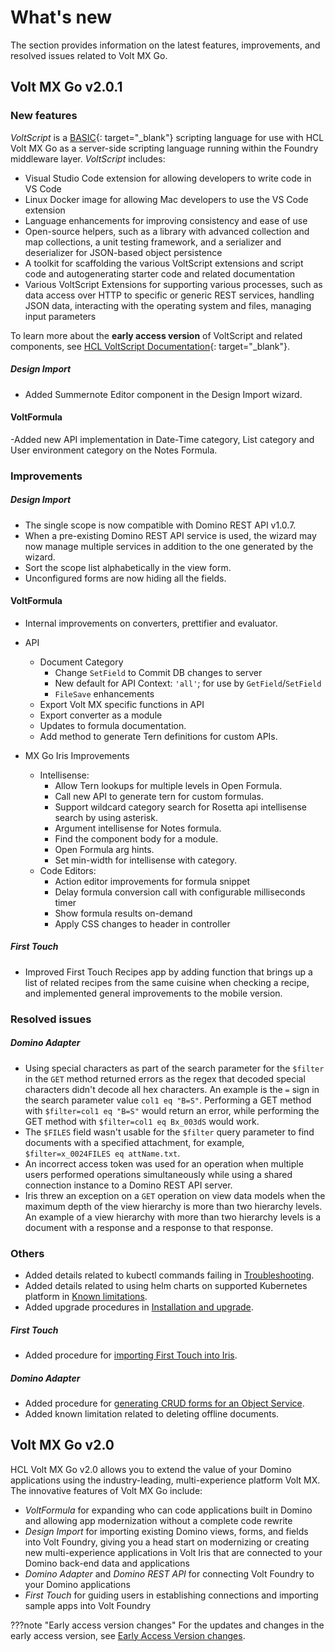 # What's new

The section provides information on the latest features, improvements, and resolved issues related to Volt MX Go.


## Volt MX Go v2.0.1

### New features
*VoltScript* is a [BASIC](https://en.wikipedia.org/wiki/BASIC){: target="_blank"} scripting language for use with HCL Volt MX Go as a server-side scripting language running within the Foundry middleware layer. *VoltScript* includes:

- Visual Studio Code extension for allowing developers to write code in VS Code
- Linux Docker image for allowing Mac developers to use the VS Code extension
- Language enhancements for improving consistency and ease of use
- Open-source helpers, such as a library with advanced collection and map collections, a unit testing framework, and a serializer and deserializer for JSON-based object persistence
- A toolkit for scaffolding the various VoltScript extensions and script code and autogenerating starter code and related documentation
- Various VoltScript Extensions for supporting various processes, such as data access over HTTP to specific or generic REST services, handling JSON data, interacting with the operating system and files, managing input parameters

To learn more about the **early access version** of VoltScript and related components, see [HCL VoltScript Documentation](https://help.hcltechsw.com/docs/voltscript/early-access/index.html){: target="_blank"}.  

##### Design Import
- Added Summernote Editor component in the Design Import wizard.

#### VoltFormula
-Added new API implementation in Date-Time category, List category and User environment category on the Notes Formula.

### Improvements

##### Design Import

- The single scope is now compatible with Domino REST API v1.0.7.
- When a pre-existing Domino REST API service is used, the wizard may now manage multiple services in addition to the one generated by the wizard.
- Sort the scope list alphabetically in the view form.
- Unconfigured forms are now hiding all the fields. 

#### VoltFormula

- Internal improvements on converters, prettifier and evaluator.
- API
  - Document Category
    - Change `SetField` to Commit DB changes to server
    - New default for API Context: `'all'`; for use by `GetField`/`SetField`
    - `FileSave` enhancements
  - Export Volt MX specific functions in API
  - Export converter as a module
  - Updates to formula documentation.
  - Add method to generate Tern definitions for custom APIs.

- MX Go Iris Improvements
  - Intellisense:
    - Allow Tern lookups for multiple levels in Open Formula.
    - Call new API to generate tern for custom formulas.
    - Support wildcard category search for Rosetta api intellisense search by using asterisk.
    - Argument intellisense for Notes formula.
    - Find the component body for a module.
    - Open Formula arg hints.
    - Set min-width for intellisense with category.
  - Code Editors:
    - Action editor improvements for formula snippet
    - Delay formula conversion call with configurable milliseconds timer
    - Show formula results on-demand
    - Apply CSS changes to header in controller
##### First Touch

-  Improved First Touch Recipes app by adding function that brings up a list of related recipes from the same cuisine when checking a recipe, and implemented general improvements to the mobile version. 

### Resolved issues

##### Domino Adapter
- Using special characters as part of the search parameter for the `$filter` in the `GET` method returned errors as the regex that decoded special characters didn't decode all hex characters. An example is the `=` sign in the search parameter value `col1 eq "B=S"`. Performing a GET method with `$filter=col1 eq "B=S"` would return an error, while performing the GET method with `$filter=col1 eq Bx_003dS` would work.    
- The `$FILES` field wasn't usable for the `$filter` query parameter to find documents with a specified attachment, for example, `$filter=x_0024FILES eq attName.txt`. 
- An incorrect access token was used for an operation when multiple users performed operations simultaneously while using a shared connection instance to a Domino REST API server.  
- Iris threw an exception on a `GET` operation on view data models when the maximum depth of the view hierarchy is more than two hierarchy levels. An example of a view hierarchy with more than two hierarchy levels is a document with a response and a response to that response. 

### Others

- Added details related to kubectl commands failing in [Troubleshooting](troubleshoot.md).
- Added details related to using helm charts on supported Kubernetes platform in [Known limitations](knownlimitation.md).
- Added upgrade procedures in [Installation and upgrade](../tutorials/installation.md). 
##### First Touch
- Added procedure for [importing First Touch into Iris](../howto/importft.md).
##### Domino Adapter
- Added procedure for [generating CRUD forms for an Object Service](../howto/codegen.md).
- Added known limitation related to deleting offline documents. 



## Volt MX Go v2.0

HCL Volt MX Go v2.0 allows you to extend the value of your Domino applications using the industry-leading, multi-experience platform Volt MX. The innovative features of Volt MX Go include:

- *VoltFormula* for expanding who can code applications built in Domino and allowing app modernization without a complete code rewrite 
- *Design Import* for importing existing Domino views, forms, and fields into Volt Foundry, giving you a head start on modernizing or creating new multi-experience applications in Volt Iris that are connected to your Domino back-end data and applications
- *Domino Adapter* and *Domino REST API* for connecting Volt Foundry to your Domino applications
- *First Touch* for guiding users in establishing connections and importing sample apps into Volt Foundry

???note "Early access version changes"
    For the updates and changes in the early access version, see [Early Access Version changes](earlyaccesschanges.md).
